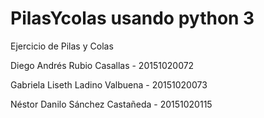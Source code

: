 # PilasYcolas usando python 3
Ejercicio de Pilas  y Colas

Diego Andrés Rubio Casallas - 20151020072

Gabriela Liseth Ladino Valbuena - 20151020073

Néstor Danilo Sánchez Castañeda - 20151020115
